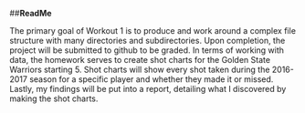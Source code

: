 ##**ReadMe**

The primary goal of Workout 1 is to produce and work around a complex file structure with many directories and subdirectories. Upon completion, the project will be submitted to github to be graded. In terms of working with data, the homework serves to create shot charts for the Golden State Warriors starting 5. Shot charts will show every shot taken during the 2016-2017 season for a specific player and whether they made it or missed. Lastly, my findings will be put into a report, detailing what I discovered by making the shot charts.
